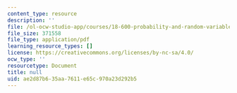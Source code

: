```yaml
---
content_type: resource
description: ''
file: /ol-ocw-studio-app/courses/18-600-probability-and-random-variables-fall-2019/ae2d87b635aa7611e65c970a23d292b5_MIT18_600F19_lec8.pdf
file_size: 371558
file_type: application/pdf
learning_resource_types: []
license: https://creativecommons.org/licenses/by-nc-sa/4.0/
ocw_type: ''
resourcetype: Document
title: null
uid: ae2d87b6-35aa-7611-e65c-970a23d292b5
---
```

